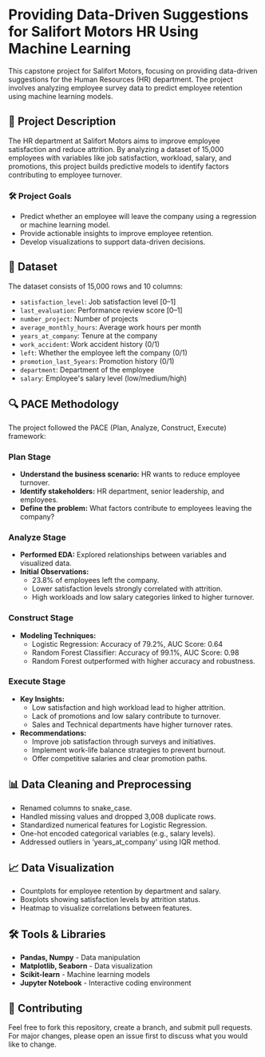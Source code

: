 # Providing Data-Driven Suggestions for Salifort Motors HR Using Machine Learning
This capstone project for Salifort Motors, focusing on providing data-driven suggestions for the Human Resources (HR) department. The project involves analyzing employee survey data to predict employee retention using machine learning models.

## 📑 Project Description

The HR department at Salifort Motors aims to improve employee satisfaction and reduce attrition. By analyzing a dataset of 15,000 employees with variables like job satisfaction, workload, salary, and promotions, this project builds predictive models to identify factors contributing to employee turnover.

### 🛠️ Project Goals
- Predict whether an employee will leave the company using a regression or machine learning model.
- Provide actionable insights to improve employee retention.
- Develop visualizations to support data-driven decisions.

## 🧬 Dataset

The dataset consists of 15,000 rows and 10 columns:
- `satisfaction_level`: Job satisfaction level [0–1]
- `last_evaluation`: Performance review score [0–1]
- `number_project`: Number of projects
- `average_monthly_hours`: Average work hours per month
- `years_at_company`: Tenure at the company
- `work_accident`: Work accident history (0/1)
- `left`: Whether the employee left the company (0/1)
- `promotion_last_5years`: Promotion history (0/1)
- `department`: Department of the employee
- `salary`: Employee's salary level (low/medium/high)

## 🔍 PACE Methodology

The project followed the PACE (Plan, Analyze, Construct, Execute) framework:

### Plan Stage
- **Understand the business scenario:** HR wants to reduce employee turnover.
- **Identify stakeholders:** HR department, senior leadership, and employees.
- **Define the problem:** What factors contribute to employees leaving the company?

### Analyze Stage
- **Performed EDA:** Explored relationships between variables and visualized data.
- **Initial Observations:**
  - 23.8% of employees left the company.
  - Lower satisfaction levels strongly correlated with attrition.
  - High workloads and low salary categories linked to higher turnover.

### Construct Stage
- **Modeling Techniques:**
  - Logistic Regression: Accuracy of 79.2%, AUC Score: 0.64
  - Random Forest Classifier: Accuracy of 99.1%, AUC Score: 0.98
  - Random Forest outperformed with higher accuracy and robustness.

### Execute Stage
- **Key Insights:**
  - Low satisfaction and high workload lead to higher attrition.
  - Lack of promotions and low salary contribute to turnover.
  - Sales and Technical departments have higher turnover rates.
- **Recommendations:**
  - Improve job satisfaction through surveys and initiatives.
  - Implement work-life balance strategies to prevent burnout.
  - Offer competitive salaries and clear promotion paths.

## 📊 Data Cleaning and Preprocessing
- Renamed columns to snake_case.
- Handled missing values and dropped 3,008 duplicate rows.
- Standardized numerical features for Logistic Regression.
- One-hot encoded categorical variables (e.g., salary levels).
- Addressed outliers in 'years_at_company' using IQR method.

## 📈 Data Visualization
- Countplots for employee retention by department and salary.
- Boxplots showing satisfaction levels by attrition status.
- Heatmap to visualize correlations between features.

## 🛠️ Tools & Libraries
- **Pandas, Numpy** - Data manipulation
- **Matplotlib, Seaborn** - Data visualization
- **Scikit-learn** - Machine learning models
- **Jupyter Notebook** - Interactive coding environment

## 🤝 Contributing
Feel free to fork this repository, create a branch, and submit pull requests. For major changes, please open an issue first to discuss what you would like to change.


